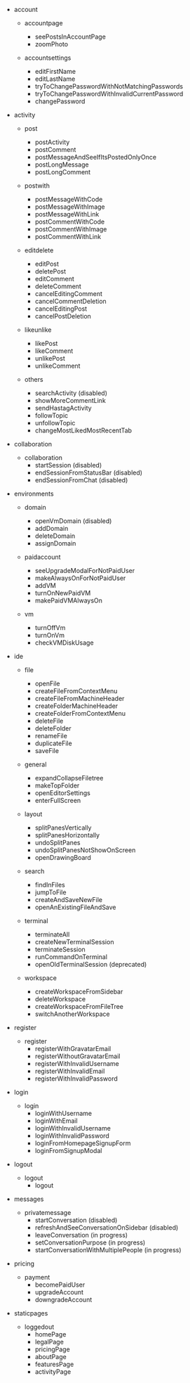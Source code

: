 - account

  - accountpage
    - seePostsInAccountPage
    - zoomPhoto

  - accountsettings
    - editFirstName
    - editLastName
    - tryToChangePasswordWithNotMatchingPasswords
    - tryToChangePasswordWithInvalidCurrentPassword
    - changePassword


- activity

  - post
    - postActivity
    - postComment
    - postMessageAndSeeIfItsPostedOnlyOnce
    - postLongMessage
    - postLongComment

  - postwith
    - postMessageWithCode
    - postMessageWithImage
    - postMessageWithLink
    - postCommentWithCode
    - postCommentWithImage
    - postCommentWithLink

  - editdelete
    - editPost
    - deletePost
    - editComment
    - deleteComment
    - cancelEditingComment
    - cancelCommentDeletion
    - cancelEditingPost
    - cancelPostDeletion

  - likeunlike
    - likePost
    - likeComment
    - unlikePost
    - unlikeComment

  - others
    - searchActivity (disabled)
    - showMoreCommentLink
    - sendHastagActivity
    - followTopic
    - unfollowTopic
    - changeMostLikedMostRecentTab


- collaboration
  - collaboration
    - startSession (disabled)
    - endSessionFromStatusBar (disabled)
    - endSessionFromChat (disabled)


- environments
  - domain
    - openVmDomain (disabled)
    - addDomain
    - deleteDomain
    - assignDomain

  - paidaccount
    - seeUpgradeModalForNotPaidUser
    - makeAlwaysOnForNotPaidUser
    - addVM
    - turnOnNewPaidVM
    - makePaidVMAlwaysOn

  - vm
    - turnOffVm
    - turnOnVm
    - checkVMDiskUsage


- ide
  - file
    - openFile
    - createFileFromContextMenu
    - createFileFromMachineHeader
    - createFolderMachineHeader
    - createFolderFromContextMenu
    - deleteFile
    - deleteFolder
    - renameFile
    - duplicateFile
    - saveFile

  - general
    - expandCollapseFiletree
    - makeTopFolder
    - openEditorSettings
    - enterFullScreen

  - layout
    - splitPanesVertically
    - splitPanesHorizontally
    - undoSplitPanes
    - undoSplitPanesNotShowOnScreen
    - openDrawingBoard

  - search
    - findInFiles
    - jumpToFile
    - createAndSaveNewFile
    - openAnExistingFileAndSave

  - terminal
    - terminateAll
    - createNewTerminalSession
    - terminateSession
    - runCommandOnTerminal
    - openOldTerminalSession (deprecated)

  - workspace
    - createWorkspaceFromSidebar
    - deleteWorkspace
    - createWorkspaceFromFileTree
    - switchAnotherWorkspace


- register
  - register
    - registerWithGravatarEmail
    - registerWithoutGravatarEmail
    - registerWithInvalidUsername
    - registerWithInvalidEmail
    - registerWithInvalidPassword


- login
  - login
    - loginWithUsername
    - loginWithEmail
    - loginWithInvalidUsername
    - loginWithInvalidPassword
    - loginFromHomepageSignupForm
    - loginFromSignupModal


- logout
  - logout
    - logout


- messages
  - privatemessage
    - startConversation (disabled)
    - refreshAndSeeConversationOnSidebar (disabled)
    - leaveConversation (in progress)
    - setConversationPurpose (in progress)
    - startConversationWithMultiplePeople (in progress)


- pricing
  - payment
    - becomePaidUser
    - upgradeAccount
    - downgradeAccount


- staticpages
  - loggedout
    - homePage
    - legalPage
    - pricingPage
    - aboutPage
    - featuresPage
    - activityPage
